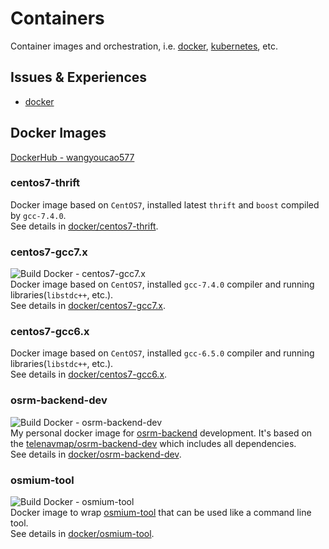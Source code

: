 # Containers
Container images and orchestration, i.e. [docker](https://docs.docker.com/), [kubernetes](https://kubernetes.io/), etc.        

## Issues & Experiences 
- [docker](docker/)


## Docker Images
[DockerHub - wangyoucao577](https://cloud.docker.com/u/wangyoucao577/repository/list)    

### centos7-thrift
Docker image based on `CentOS7`, installed latest `thrift` and `boost` compiled by `gcc-7.4.0`.    
See details in [docker/centos7-thrift](./docker/centos7-thrift/).    

### centos7-gcc7.x
![Build Docker - centos7-gcc7.x](https://github.com/wangyoucao577/containers/workflows/Build%20Docker%20-%20centos7-gcc7.x/badge.svg)    
Docker image based on `CentOS7`, installed `gcc-7.4.0` compiler and running libraries(`libstdc++`, etc.).    
See details in [docker/centos7-gcc7.x](./docker/centos7-gcc7.x/).    

### centos7-gcc6.x
Docker image based on `CentOS7`, installed `gcc-6.5.0` compiler and running libraries(`libstdc++`, etc.).    
See details in [docker/centos7-gcc6.x](./docker/centos7-gcc6.x/).    

### osrm-backend-dev
![Build Docker - osrm-backend-dev](https://github.com/wangyoucao577/containers/workflows/Build%20Docker%20-%20osrm-backend-dev/badge.svg)    
My personal docker image for [osrm-backend](https://github.com/Telenav/osrm-backend) development. It's based on the [telenavmap/osrm-backend-dev](https://github.com/Telenav/osrm-backend/tree/master-telenav/docker-orchestration/osrm-backend-dev) which includes all dependencies.     
See details in [docker/osrm-backend-dev](./docker/osrm-backend-dev/).    

### osmium-tool
![Build Docker - osmium-tool](https://github.com/wangyoucao577/containers/workflows/Build%20Docker%20-%20osmium-tool/badge.svg)      
Docker image to wrap [osmium-tool](https://github.com/osmcode/osmium-tool) that can be used like a command line tool.     
See details in [docker/osmium-tool](./docker/osmium-tool/).    

